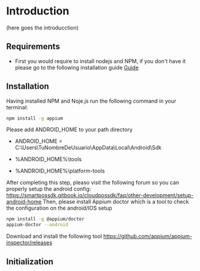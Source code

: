 # Introduction

(here goes the introducction)

## Requirements

- First you would require to install nodejs and NPM, if you don't have it please go to the following installation guide [Guide](https://phoenixnap.com/kb/install-node-js-npm-on-windows) 

## Installation

Having installed NPM and Noje.js run the following command in your terminal:

```bash
npm install -g appium
```
Please add ANDROID_HOME to your path directory

- ANDROID_HOME = C:\Users\TuNombreDeUsuario\AppData\Local\Android\Sdk

- %ANDROID_HOME%\tools

- %ANDROID_HOME%\platform-tools


After completing this step, pleaso visit the following forum so you can properly setup the android config: https://smartpossdk.gitbook.io/cloudpossdk/faq/other-development/setup-android-home
Then, please install Appium doctor which is a tool to check the configuration on the android/IOS setup

```bash
npm install -g @appium/doctor
appium-doctor --android
```
Download and install the following tool https://github.com/appium/appium-inspector/releases

## Initialization


